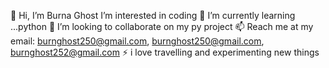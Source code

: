 👋 Hi, I’m Burna Ghost
I’m interested in coding 🌱 
I’m currently learning ...python 
💞️ I’m looking to collaborate on my py project 📫 
Reach me at my email: burnghost250@gmail.com, burnghost250@gmail.com, burnghost252@gmail.com 
⚡ i love travelling and experimenting new things

